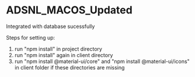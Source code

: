 # ADSNL_MACOS_Updated
Integrated with database sucessfully

Steps for setting up:
1. run "npm install" in project directory
2. run "npm install" again in client directory
3. run "npm install @material-ui/core" and "npm install @material-ui/icons" in client folder if these directories are missing
